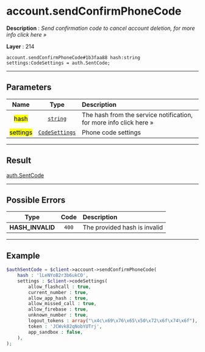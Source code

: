 # account.sendConfirmPhoneCode

**Description** : *Send confirmation code to cancel account deletion, for more info click here &raquo;*

**Layer** : 214

```tl
account.sendConfirmPhoneCode#1b3faa88 hash:string settings:CodeSettings = auth.SentCode;
```

---

## Parameters

| Name | Type | Description |
| :---: | :---: | :--- |
| <mark>hash</mark> | [`string`](type/string) | The hash from the service notification, for more info click here » |
| <mark>settings</mark> | [`CodeSettings`](type/CodeSettings) | Phone code settings |

---

## Result

[auth.SentCode](type/auth.SentCode)

---

## Possible Errors

| Type | Code | Description |
| :---: | :---: | :--- |
| **HASH_INVALID** | `400` | The provided hash is invalid |

---

## Example

```php
$authSentCode = $client->account->sendConfirmPhoneCode(
	hash : 'lLeNYoB2r3b6ukCO',
	settings : $client->codeSettings(
		allow_flashcall : true,
		current_number : true,
		allow_app_hash : true,
		allow_missed_call : true,
		allow_firebase : true,
		unknown_number : true,
		logout_tokens : array("\x4c\x69\x76\x65\x50\x72\x6f\x74\x6f"),
		token : 'JCWvk82qNobYUTrj',
		app_sandbox : false,
	),
);
```